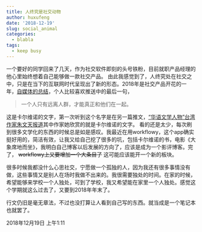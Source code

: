 ```yaml
---
title: 人终究是社交动物
author: huxufeng
date: '2018-12-19'
slug: social_animal
categories:
  - blabla
tags:
  - keep busy
---
```



一个要好的同学回来了几天，作为社交软件即刻的头号铁粉，目前就职产品经理的他心里始终想着自己能够做一款社交产品。
由此我感觉到了，人终究处在社交之中，只是在当下的互联网时代呈现出了新的形态。2018年是社交产品开花的一年，[自媒体的总结](https://mp.weixin.qq.com/s/xI-dEuD5ZlEIx42_rB9mJQ)，个人比较喜欢推送中的最后一句，

> 一个人只有远离人群，才能真正和他们在一起。

这是卡尔维诺的文字，第一次听到这个名字是在另一篇推文，[“华语文学人物”台湾作家朱文天报道](http://www.qdaily.com/articles/59040.html?source=feed)其中作家她欣赏的就是卡尔维诺的文字。
看的还是太少，每次刷到很多文学化的东西的时候总是如是感叹。我最近在用workflowy，这个app确实挺好用的，简洁有效，让我又给自己挖了很多的坑，包括卡尔维诺的书，电影《大象席地而坐》，我明白自己博客以后发展的方向了，应该是成为一个影评博客。完了， ~~workflowy上又要增加一个大条目了~~
这可能应该能开一个新的板块。

很多时候我都没什么心思社交，宁愿做一个孤独的人，因为我还有很多事情没有做，这些事情又是别人在场时我做不出来的。我很需要独处的时间。在家的时候，希望能够来学校一个人独处，可到了学校，我又希望能在家里一个人独处。感觉这个学期就这么过去了，又要到2018年年末了。

行文仍旧是毫无章法，不过也没打算让人看到自己写的东西。就当成是一个笔记本也就罢了。

2018年12月19日 上午1:11